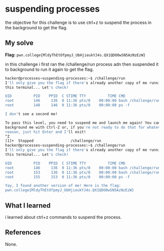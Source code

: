 # suspending processes
the objective for this challenge is to use ctrl+z to suspend the process in the background to get the flag.

## My solve
**Flag:** `pwn.college{MldyThEtOfpmyJ_UbHjieukYJ4s.QX1QDO0wSN5AzNzEzW}`

in this challenge i first ran the /challenge/run process adn then suspended it to background to run it again to get the flag.
```bash
hacker@processes~suspending-processes:~$ /challenge/run
I'll only give you the flag if there's already another copy of me running in 
this terminal... Let's check!

UID          PID    PPID  C STIME TTY          TIME CMD
root         146     136  0 11:36 pts/0    00:00:00 bash /challenge/run
root         148     146  0 11:36 pts/0    00:00:00 ps -f

I don't see a second me!

To pass this level, you need to suspend me and launch me again! You can 
background me with Ctrl-Z or, if you're not ready to do that for whatever 
reason, just hit Enter and I'll exit!
^Z
[1]+  Stopped                 /challenge/run
hacker@processes~suspending-processes:~$ /challenge/run
I'll only give you the flag if there's already another copy of me running in 
this terminal... Let's check!

UID          PID    PPID  C STIME TTY          TIME CMD
root         146     136  0 11:36 pts/0    00:00:00 bash /challenge/run
root         153     136  0 11:36 pts/0    00:00:00 bash /challenge/run
root         155     153  0 11:36 pts/0    00:00:00 ps -f

Yay, I found another version of me! Here is the flag:
pwn.college{MldyThEtOfpmyJ_UbHjieukYJ4s.QX1QDO0wSN5AzNzEzW}
```

## What I learned
i learned about ctrl+z commands to suspend the process.

## References 
None.
